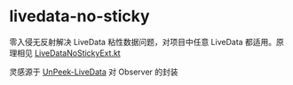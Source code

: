 # livedata-no-sticky
零入侵无反射解决 LiveData 粘性数据问题，对项目中任意 LiveData 都适用。原理相见 [LiveDataNoStickyExt.kt](https://github.com/groooooomit/livedata-no-sticky/blob/main/LiveDataNoSticky/livedata-no-sticky/src/main/java/com/bfu/livedata/nosticky/LiveDataNoStickyExt.kt)

灵感源于 [UnPeek-LiveData](https://github.com/KunMinX/UnPeek-LiveData) 对 Observer 的封装
